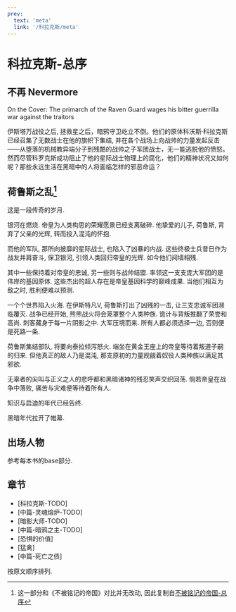 ```yaml
---
prev:
  text: 'meta'
  link: '/科拉克斯/meta'
---
```


# 科拉克斯-总序

## 不再 Nevermore

On the Cover: The primarch of the Raven Guard wages his bitter guerrilla war against the traitors

伊斯塔万战役之后, 拯救星之后，暗鸦守卫屹立不倒。他们的原体科沃斯·科拉克斯已经召集了无数战士在他的旗帜下集结, 并在各个战场上向战帅的力量发起反击——从堕落的机械教异端分子到残酷的战帅之子军团战士，无一能逃脱他的愤怒。然而尽管科罗克斯成功阻止了他的星际战士物理上的腐化，他们的精神状况又如何呢？那些永远生活在黑暗中的人将面临怎样的邪恶命运？

## 荷鲁斯之乱[^0]

这是一段传奇的岁月.

银河在燃烧. 帝皇为人类构思的荣耀愿景已经支离破碎. 他挚爱的儿子, 荷鲁斯, 背弃了父亲的光辉, 转而投入混沌的怀抱.

而他的军队, 那所向披靡的星际战士, 也陷入了凶暴的内战. 这些终极士兵昔日作为战友并肩奋斗, 保卫银河, 引领人类回归帝皇的光辉. 如今他们阋墙相残.

其中一些保持着对帝皇的忠诚, 另一些则与战帅结盟. 率领这一支支庞大军团的是伟岸的基因原体. 这些杰出的超人存在是帝皇基因科学的巅峰成果. 当他们相互为敌之时, 胜利便难以预测.

一个个世界陷入火海. 在伊斯特凡V, 荷鲁斯打出了凶残的一击, 让三支忠诚军团濒临覆灭. 战争已经开始, 熊熊战火将会笼罩整个人类种族. 诡计与背叛推翻了荣誉和高尚. 刺客藏身于每一片阴影之中. 大军压境而来. 所有人都必须选择一边, 否则便是死路一条.

荷鲁斯集结部队, 将要向泰拉倾泻怒火. 端坐在黄金王座上的帝皇等待着叛道子嗣的归来. 但他真正的敌人乃是混沌, 那支原初的力量觊觎着奴役人类种族以满足其邪欲.

无辜者的尖叫与正义之人的悲呼都和黑暗诸神的残忍笑声交织回荡. 倘若帝皇在战争中落败, 痛苦与灾难便等待着所有人.

知识与启迪的年代已经告终.

黑暗年代拉开了帷幕.

## 出场人物

参考每本书的base部分.

## 章节

+ [科拉克斯-TODO]
+ [中篇-灵魂熔炉-TODO]
+ [暗影大师-TODO]
+ [中篇-暗鸦之主-TODO]
+ [恐惧的价值]
+ [猛禽]
+ [中篇-死亡之债]


按原文顺序排列.

[^0]: 这一部分和《不被铭记的帝国》对比并无改动, 因此复制自[不被铭记的帝国-总序](/不被铭记的帝国/base)
